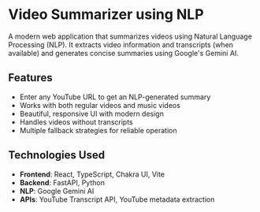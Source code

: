 # Video Summarizer using NLP

A modern web application that summarizes videos using Natural Language Processing (NLP). It extracts video information and transcripts (when available) and generates concise summaries using Google's Gemini AI.

## Features

- Enter any YouTube URL to get an NLP-generated summary
- Works with both regular videos and music videos
- Beautiful, responsive UI with modern design
- Handles videos without transcripts
- Multiple fallback strategies for reliable operation

## Technologies Used

- **Frontend**: React, TypeScript, Chakra UI, Vite
- **Backend**: FastAPI, Python
- **NLP**: Google Gemini AI
- **APIs**: YouTube Transcript API, YouTube metadata extraction 